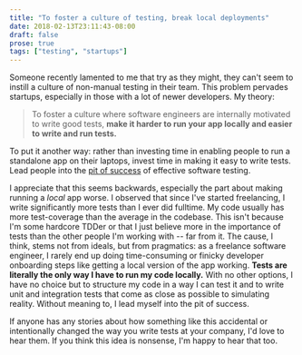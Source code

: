 ```yaml
---
title: "To foster a culture of testing, break local deployments"
date: 2018-02-13T23:11:43-08:00
draft: false
prose: true
tags: ["testing", "startups"]
---
```

Someone recently lamented to me that try as they might, they can't seem to instill a culture of non-manual testing in their team. This problem pervades startups, especially in those with a lot of newer developers. My theory:

> To foster a culture where software engineers are internally motivated to write good tests, **make it harder to run your app locally and easier to write and run tests.** 

To put it another way: rather than investing time in enabling people to run a standalone app on their laptops, invest time in making it easy to write tests. Lead people into the [pit of success](https://blog.codinghorror.com/falling-into-the-pit-of-success/) of effective software testing.

I appreciate that this seems backwards, especially the part about making running a _local_ app worse. 
I observed that since I've started freelancing, I write significantly more tests than I ever did fulltime. My code usually has more test-coverage than the average in the codebase. This isn't because I'm some hardcore TDDer or that I just believe more in the importance of tests than the other people I'm working with -- far from it. The cause, I think, stems not from ideals, but from pragmatics: as a freelance software engineer, I rarely end up doing time-consuming or finicky developer onboarding steps like getting a local version of the app working. **Tests are literally the only way I have to run my code locally.** With no other options, I have no choice but to structure my code in a way I can test it and to write unit and integration tests that come as close as possible to simulating reality. Without meaning to, I lead myself into the pit of success.

If anyone has any stories about how something like this accidental or intentionally changed the way you write tests at your company, I'd love to hear them. If you think this idea is nonsense, I'm happy to hear that too.



